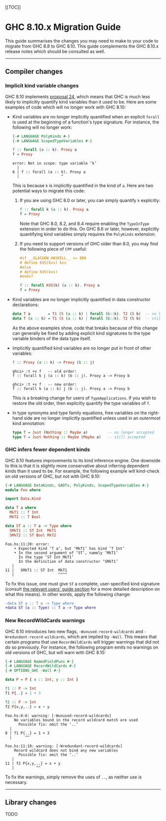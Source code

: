 [[_TOC_]]

# GHC 8.10.x Migration Guide


This guide summarises the changes you may need to make to your code to migrate from GHC 8.8 to GHC 8.10. This guide complements the GHC 8.10.x release notes which should be consulted as well.

---

## Compiler changes

### Implicit kind variable changes


GHC 8.10 implements [proposal 24](https://github.com/ghc-proposals/ghc-proposals/blob/master/proposals/0024-no-kind-vars.rst), which means that GHC is much less likely to implicitly quantify kind variables than it used to be. Here are some examples of code which will no longer work with GHC 8.10:

* Kind variables are no longer implicitly quantified when an explicit `forall` is used at the beginning of a function's type signature. For instance, the following will no longer work:

  ```hs
  {-# LANGUAGE PolyKinds #-}
  {-# LANGUAGE ScopedTypeVariables #-}

  f :: forall (a :: k). Proxy a
  f = Proxy
  ```
  ```
  error: Not in scope: type variable ‘k’
    |
  6 | f :: forall (a :: k). Proxy a
    |                   ^
  ```

  This is because `k` is implicitly quantified in the kind of `a`. Here are two potential ways to migrate this code:

  1. If you are using GHC 8.0 or later, you can simply quantify `k` explicitly:

     ```hs
     f :: forall k (a :: k). Proxy a
     f = Proxy
     ```

     Note that GHC 8.0, 8.2, and 8.4 require enabling the `TypeInType` extension in order to do this. On GHC 8.6 or later, however, explicitly quantifying kind variables simply requires the `PolyKinds` extension.

  2. If you need to support versions of GHC older than 8.0, you may find the following piece of `CPP` useful:

     ```hs
     #if __GLASGOW_HASKELL__ >= 800
     # define KVS(kvs) kvs
     #else
     # define KVS(kvs)
     #endif
     
     f :: forall KVS(k) (a :: k). Proxy a
     f = Proxy
     ```

* Kind variables are no longer implicitly quantified in data constructor declarations:

  ```hs
  data T a        = T1 (S (a :: k) | forall (b::k). T2 (S b)  -- no longer accepted
  data T (a :: k) = T1 (S (a :: k) | forall (b::k). T2 (S b)  -- still accepted
  ```

  As the above examples show, code that breaks because of this change can generally be fixed by adding explicit kind signatures to the type variable binders of the data type itself.

* Implicitly quantified kind variables are no longer put in front of other variables:

  ```hs
  f :: Proxy (a :: k) -> Proxy (b :: j)
  ```
  ```
  ghci> :t +v f   -- old order:
  f :: forall k j (a :: k) (b :: j). Proxy a -> Proxy b

  ghci> :t +v f   -- new order:
  f :: forall k (a :: k) j (b :: j). Proxy a -> Proxy b
  ```

  This is a breaking change for users of `TypeApplications`. If you wish to restore the old order, then explicitly quantify the type variables of `f`.

* In type synonyms and type family equations, free variables on the right-hand side are no longer implicitly quantified unless used in an *outermost* kind annotation:

  ```hs
  type T = Just (Nothing :: Maybe a)         -- no longer accepted
  type T = Just Nothing :: Maybe (Maybe a)   -- still accepted
  ```

### GHC infers fewer dependent kinds

GHC 8.10 features improvements to its kind inference engine. One downside to this is that it is slightly more conservative about inferring dependent kinds than it used to be. For example, the following example will kind-check on old versions of GHC, but not with GHC 8.10:

```hs
{-# LANGUAGE DataKinds, GADTs, PolyKinds, ScopedTypeVariables #-}
module Foo where

import Data.Kind

data T a where
  MkT1 :: T Int
  MkT2 :: T Bool

data ST a :: T a -> Type where
  SMkT1 :: ST Int  MkT1
  SMkT2 :: ST Bool MkT2
```
```
Foo.hs:11:20: error:
    • Expected kind ‘T a’, but ‘MkT1’ has kind ‘T Int’
    • In the second argument of ‘ST’, namely ‘MkT1’
      In the type ‘ST Int MkT1’
      In the definition of data constructor ‘SMkT1’
   |
11 |   SMkT1 :: ST Int  MkT1
   |                    ^^^^
```

To fix this issue, one must give `ST` a complete, user-specified kind signature (consult [the relevant users' guide section](https://downloads.haskell.org/~ghc/8.6.4/docs/html/users_guide/glasgow_exts.html#complete-user-supplied-kind-signatures-and-polymorphic-recursion) for a more detailed description on what this means). In other words, apply the following change:

```diff
-data ST a :: T a -> Type where
+data ST (a :: Type) :: T a -> Type where
```

### New RecordWildCards warnings

GHC 8.10 introduces two new flags, `-Wunused-record-wildcards` and `-Wredundant-record-wildcards`, which are implied by `-Wall`. This means that certain programs that use `RecordWildCards` will trigger warnings that did not do so previously. For instance, the following program emits no warnings on old versions of GHC, but will warn with GHC 8.10:

```hs
{-# LANGUAGE NamedFieldPuns #-}
{-# LANGUAGE RecordWildCards #-}
{-# OPTIONS_GHC -Wall #-}

data P = P { x :: Int, y :: Int }

f1 :: P -> Int
f1 P{..} = 1 + 3

f2 :: P -> Int
f2 P{x,y,..} = x + y
```
```
Foo.hs:8:6: warning: [-Wunused-record-wildcards]
    No variables bound in the record wildcard match are used
      Possible fix: omit the ‘..’
  |
8 | f1 P{..} = 1 + 3
  |      ^^

Foo.hs:11:10: warning: [-Wredundant-record-wildcards]
    Record wildcard does not bind any new variables
      Possible fix: omit the ‘..’
   |
11 | f2 P{x,y,..} = x + y
   |          ^^
```

To fix the warnings, simply remove the uses of `..`, as neither use is necessary.

---

## Library changes

TODO